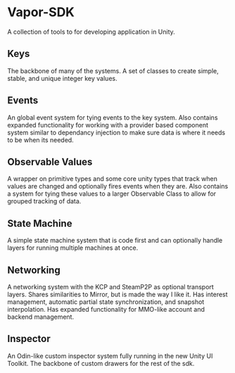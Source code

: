 # Vapor-SDK
A collection of tools to for developing application in Unity.

## Keys
The backbone of many of the systems. A set of classes to create simple, stable, and unique integer key values.

## Events
An global event system for tying events to the key system.
Also contains expanded functionality for working with a provider based component system similar to dependancy injection to make sure data is where it needs to be when its needed.

## Observable Values
A wrapper on primitive types and some core unity types that track when values are changed and optionally fires events when they are.
Also contains a system for tying these values to a larger Observable Class to allow for grouped tracking of data.

## State Machine
A simple state machine system that is code first and can optionally handle layers for running multiple machines at once.

## Networking
A networking system with the KCP and SteamP2P as optional transport layers. Shares similarities to Mirror, but is made the way I like it.
Has interest management, automatic partial state synchronization, and snapshot interpolation.
Has expanded functionality for MMO-like account and backend management.

## Inspector
An Odin-like custom inspector system fully running in the new Unity UI Toolkit. The backbone of custom drawers for the rest of the sdk.